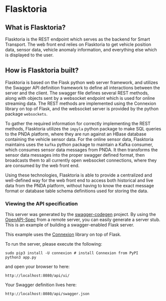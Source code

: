 # Flasktoria

## What is Flasktoria?

Flasktoria is the REST endpoint which serves as the backend for Smart Transport. The web front end relies on Flasktoria to get vehicle position data, sensor data, vehicle anomaly information, and everything else which is displayed to the user.

## How is Flasktoria built?

Flasktoria is based on the Flask python web server framework, and utilizes the Swagger API definition framework to define all interactions between the server and the client. The swagger file defines several REST methods, along with objects sent by a websocket endpoint which is used for online streaming data. The REST methods are implemented using the Connexion library on top of Flask, and the websocket server is provided by the python package `websockets`.

To gather the required information for correctly implementing the REST methods, Flasktoria utilizes the `impyla` python package to make SQL queries to the PNDA platform, where they are run against an HBase database containing the vehicle sensor data. For the online sensor data, Flasktoria maintains uses the `kafka` python package to maintain a Kafka consumer, which consumes sensor data messages from PNDA. It then transforms the sensor data messages into the proper swagger defined format, then broadcasts them to all currently open websocket connections, where they are consumed by the web front end.

Using these technologies, Flasktoria is able to provide a centralized and well-defined way for the web front end to access both historical and live data from the PNDA platform, without having to know the exact message format or database table schema definitions used for storing the data.

### Viewing the API specification

This server was generated by the [swagger-codegen](https://github.com/swagger-api/swagger-codegen) project. By using the
[OpenAPI-Spec](https://github.com/swagger-api/swagger-core/wiki) from a remote server, you can easily generate a server stub.  This
is an example of building a swagger-enabled Flask server.

This example uses the [Connexion](https://github.com/zalando/connexion) library on top of Flask.

To run the server, please execute the following:

```
sudo pip3 install -U connexion # install Connexion from PyPI
python3 app.py
```

and open your browser to here:

```
http://localhost:8080/api/ui/
```

Your Swagger definition lives here:

```
http://localhost:8080/api/swagger.json
```

